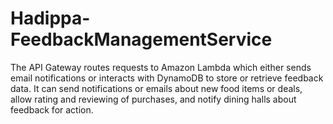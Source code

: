 # Hadippa-FeedbackManagementService

The API Gateway routes requests to Amazon Lambda which either sends email notifications or interacts with DynamoDB to store or retrieve feedback data. It can send notifications or emails about new food items or deals, allow rating and reviewing of purchases, and notify dining halls about feedback for action.
